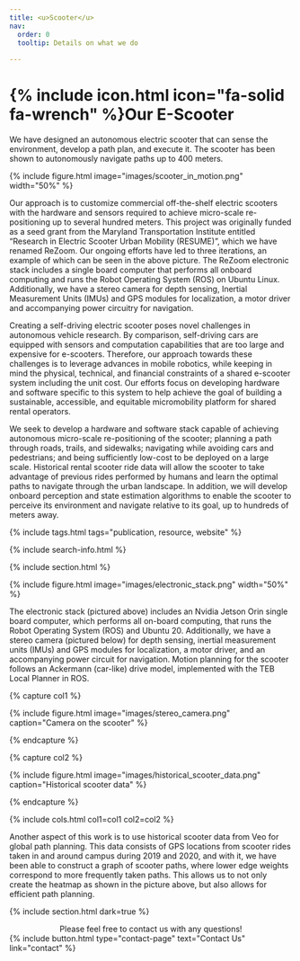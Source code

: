 ```yaml
---
title: <u>Scooter</u>
nav:
  order: 0
  tooltip: Details on what we do
  
---
```


# {% include icon.html icon="fa-solid fa-wrench" %}Our E-Scooter

We have designed an autonomous electric scooter that can sense the environment, develop a path plan, and execute it. The scooter has been shown to autonomously navigate paths up to 400 meters. 

{% include figure.html image="images/scooter_in_motion.png" width="50%" %}

Our approach is to customize commercial off-the-shelf electric scooters with the hardware
and sensors required to achieve micro-scale re-positioning up to several hundred meters. This project
was originally funded as a seed grant from the Maryland Transportation Institute entitled “Research in Electric Scooter Urban Mobility (RESUME)”, which we have renamed ReZoom. Our
ongoing efforts have led to three iterations, an example of which can be seen in the above picture.
The ReZoom electronic stack includes a single board computer that performs all onboard
computing and runs the Robot Operating System (ROS) on Ubuntu Linux. Additionally, we have
a stereo camera for depth sensing, Inertial Measurement Units (IMUs) and GPS modules for
localization, a motor driver and accompanying power circuitry for navigation.

Creating a self-driving electric scooter poses novel challenges in autonomous vehicle research. By comparison, self-driving cars are equipped with sensors and computation capabilities
that are too large and expensive for e-scooters. Therefore, our approach towards these challenges
is to leverage advances in mobile robotics, while keeping in mind the physical, technical, and
financial constraints of a shared e-scooter system including the unit cost. Our efforts focus on
developing hardware and software specific to this system to help achieve the goal of building a
sustainable, accessible, and equitable micromobility platform for shared rental operators.

We seek to develop a hardware and software stack capable of achieving autonomous micro-scale re-positioning of the scooter; planning a path through roads, trails, and sidewalks; navigating while avoiding cars and pedestrians; and being sufficiently low-cost to be deployed on a large
scale. Historical rental scooter ride data will allow the scooter to take advantage of previous rides
performed by humans and learn the optimal paths to navigate through the urban landscape. In addition, we will develop onboard perception and state estimation algorithms to enable the scooter
to perceive its environment and navigate relative to its goal, up to hundreds of meters away.


{% include tags.html tags="publication, resource, website" %}

{% include search-info.html %}

{% include section.html %}

{% include figure.html image="images/electronic_stack.png" width="50%" %}

The electronic stack (pictured above) includes an Nvidia Jetson Orin single board computer, which performs all on-board computing, that runs the Robot Operating System (ROS) and Ubuntu 20. Additionally, we have a stereo camera (pictured below) for depth sensing, inertial measurement units (IMUs) and GPS modules for localization, a motor driver, and an accompanying power circuit for navigation. Motion planning for the scooter follows an Ackermann (car-like) drive model, implemented with the TEB Local Planner in ROS.


{% capture col1 %}

{%
  include figure.html
  image="images/stereo_camera.png"
  caption="Camera on the scooter"
%}

{% endcapture %}

{% capture col2 %}

{%
  include figure.html
  image="images/historical_scooter_data.png"
  caption="Historical scooter data"
%}

{% endcapture %}

{% include cols.html col1=col1 col2=col2 %}


Another aspect of this work is to use historical scooter data from Veo for global path planning. This data consists of GPS locations from scooter rides taken in and around campus during 2019 and 2020, and with it, we have been able to construct a graph of scooter paths, where lower edge weights correspond to more frequently taken paths. This allows us to not only create the heatmap as shown in the picture above, but also allows for efficient path planning.


{% include section.html dark=true %}

<center>Please feel free to contact us with any questions!</center>
{%
  include button.html
  type="contact-page"
  text="Contact Us"
  link="contact"
%}
